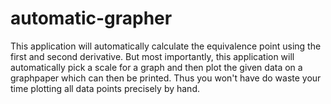 # automatic-grapher

This application will automatically calculate the equivalence point using the first and second derivative.
But most importantly, this application will automatically pick a scale for a graph and then plot the given data on a graphpaper which can then be printed. Thus you won't have do waste your time plotting all data points precisely by hand.
